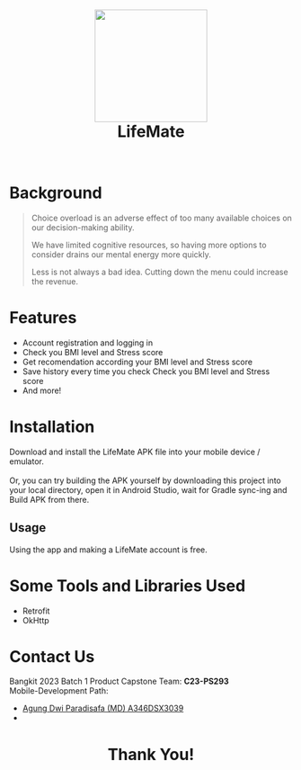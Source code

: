 <h1 align="center">
  <img src="https://i.imgur.com/gtSZ6Q8.png" width="200"/><br/>
  LifeMate
  
</h1>

</h1>
<!-- 
<p align="center">Cemil is a restaurant recommendation app which can provide restaurant recommendations<br/>
to users by learning about their history and preferences.
<br/><br/>With LifeMate, users can save time and effort when checking their health.</p> -->


<br/>

# Background
> Choice overload is an adverse effect of too many available choices on our decision-making ability.
> 
> We have limited cognitive resources, so having more options to consider drains our mental energy more quickly.
> 
> Less is not always a bad idea. Cutting down the menu could increase the revenue.
<!-- 
We develop Cemil because we want to tackle the problem of choice overloading when people are picking food to eat. <br/><br/>
Cemil can help people from wasting too much of their time when choosing what they want to eat.
On top of that, Cemil provides an opportunity to help restaurants business grow in terms of economic and tourism, by introducing and recommending them to the public.
 -->
# Features
- Account registration and logging in
- Check you BMI level and Stress score
- Get recomendation according your BMI level and Stress score
- Save history every time you check Check you BMI level and Stress score
- And more!

# Installation
Download and install the LifeMate APK file into your mobile device / emulator. 
<br/>
<br/>
Or, you can try building the APK yourself by downloading this project into your local directory, open it in Android Studio, wait for Gradle sync-ing and Build APK from there.

## Usage
Using the app and making a LifeMate account is free.

# Some Tools and Libraries Used

- Retrofit
- OkHttp

# Contact Us
Bangkit 2023 Batch 1 Product Capstone Team: **C23-PS293**
<br/>
Mobile-Development Path:
- [Agung Dwi Paradisafa (MD) A346DSX3039](https://github.com/agungdwi)
- 

<h1 align="center">
  Thank You!
</h1>
